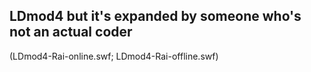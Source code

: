 ## LDmod4 but it's expanded by someone who's not an actual coder
(LDmod4-Rai-online.swf; LDmod4-Rai-offline.swf)
